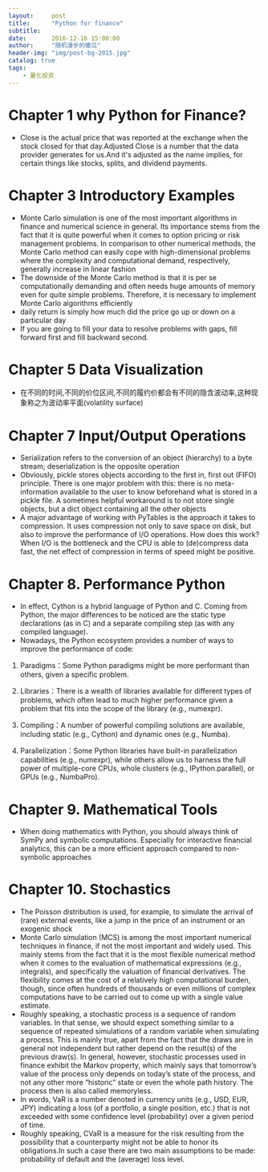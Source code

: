 ```yaml
---
layout:     post
title:      "Python for finance"
subtitle:
date:       2016-12-16 15:00:00
author:     "随机漫步的傻瓜"
header-img: "img/post-bg-2015.jpg"
catalog: true
tags:
    - 量化投资
---
```


# Chapter 1 why Python for Finance?
- Close is the actual price that was reported at the exchange when the stock closed for that day.Adjusted Close is a number that the data provider generates for us.And it's adjusted as the name implies, for certain things like stocks, splits, and dividend payments.

# Chapter 3 Introductory Examples
- Monte Carlo simulation is one of the most important algorithms in finance and numerical science in general. Its importance stems from the fact that it is quite powerful when it comes to option pricing or risk management problems. In comparison to other numerical methods, the Monte Carlo method can easily cope with high-dimensional problems where the complexity and computational demand, respectively, generally increase in linear fashion
- The downside of the Monte Carlo method is that it is per se computationally demanding and often needs huge amounts of memory even for quite simple problems. Therefore, it is necessary to implement Monte Carlo algorithms efficiently
- daily return is simply how much did the price go up or down on a particular day
- If you are going to fill your data to resolve problems with gaps, fill forward first and fill backward second.

# Chapter 5 Data Visualization
- 在不同的时间,不同的价位区间,不同的履约价都会有不同的隐含波动率,这种现象称之为波动率平面(volatility surface)

# Chapter 7 Input/Output Operations
- Serialization refers to the conversion of an object (hierarchy) to a byte stream; deserialization is the opposite operation
- Obviously, pickle stores objects according to the first in, first out (FIFO) principle. There is one major problem with this: there is no meta-information available to the user to know beforehand what is stored in a pickle file. A sometimes helpful workaround is to not store single objects, but a dict object containing all the other objects
- A major advantage of working with PyTables is the approach it takes to compression. It uses compression not only to save space on disk, but also to improve the performance of I/O operations. How does this work? When I/O is the bottleneck and the CPU is able to (de)compress data fast, the net effect of compression in terms of speed might be positive.

# Chapter 8. Performance Python
- In effect, Cython is a hybrid language of Python and C. Coming from Python, the major differences to be noticed are the static type declarations (as in C) and a separate compiling step (as with any compiled language).
- Nowadays, the Python ecosystem provides a number of ways to improve the performance of code:

1. Paradigms：Some Python paradigms might be more performant than others, given a specific problem.

2. Libraries：There is a wealth of libraries available for different types of problems, which often lead to much higher performance given a problem that fits into the scope of the library (e.g., numexpr).

3. Compiling：A number of powerful compiling solutions are available, including static (e.g., Cython) and dynamic ones (e.g., Numba).

4. Parallelization：Some Python libraries have built-in parallelization capabilities (e.g., numexpr), while others allow us to harness the full power of multiple-core CPUs, whole clusters (e.g., IPython.parallel), or GPUs (e.g., NumbaPro).

# Chapter 9. Mathematical Tools
- When doing mathematics with Python, you should always think of SymPy and symbolic computations. Especially for interactive financial analytics, this can be a more efficient approach compared to non-symbolic approaches

# Chapter 10. Stochastics
- The Poisson distribution is used, for example, to simulate the arrival of (rare) external events, like a jump in the price of an instrument or an exogenic shock
- Monte Carlo simulation (MCS) is among the most important numerical techniques in finance, if not the most important and widely used. This mainly stems from the fact that it is the most flexible numerical method when it comes to the evaluation of mathematical expressions (e.g., integrals), and specifically the valuation of financial derivatives. The flexibility comes at the cost of a relatively high computational burden, though, since often hundreds of thousands or even millions of complex computations have to be carried out to come up with a single value estimate.
- Roughly speaking, a stochastic process is a sequence of random variables. In that sense, we should expect something similar to a sequence of repeated simulations of a random variable when simulating a process. This is mainly true, apart from the fact that the draws are in general not independent but rather depend on the result(s) of the previous draw(s). In general, however, stochastic processes used in finance exhibit the Markov property, which mainly says that tomorrow’s value of the process only depends on today’s state of the process, and not any other more “historic” state or even the whole path history. The process then is also called memoryless.
- In words, VaR is a number denoted in currency units (e.g., USD, EUR, JPY) indicating a loss (of a portfolio, a single position, etc.) that is not exceeded with some confidence level (probability) over a given period of time.
- Roughly speaking, CVaR is a measure for the risk resulting from the possibility that a counterparty might not be able to honor its obligations.In such a case there are two main assumptions to be made: probability of default and the (average) loss level.

